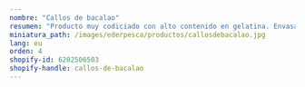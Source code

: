 ```yaml
---
nombre: "Callos de bacalao"
resumen: "Producto muy codiciado con alto contenido en gelatina. Envasado: bandeja de 1 kg aprox."
miniatura_path: /images/ederpesca/productos/callosdebacalao.jpg
lang: eu
orden: 4
shopify-id: 6202506503
shopify-handle: callos-de-bacalao
---
```

